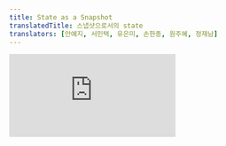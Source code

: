 ```yaml
---
title: State as a Snapshot
translatedTitle: 스냅샷으로서의 state
translators: [안예지, 서민택, 유은미, 손한종, 원주혜, 정재남]
---
```


<iframe 
  style={{aspectRatio: 1.7778, width: '100%'}} 
  src="https://www.youtube.com/embed/playlist?list=PLjQV3hketAJkh6BEl0n4PDS_2fBd0cS9v&index=18"
  title="YouTube video player" 
  frameBorder="0" 
/>

<Intro>

State variables might look like regular JavaScript variables that you can read and write to. However, state behaves more like a snapshot. Setting it does not change the state variable you already have, but instead triggers a re-render.
<Trans>state 변수는 읽고 쓸 수 있는 일반 JavaScript 변수처럼 보일 수 있습니다. 하지만 state는 스냅샷처럼 동작합니다. state 변수를 설정해도 이미 가지고 있는 state 변수는 변경되지 않고, 대신 리렌더링이 실행됩니다.</Trans>

</Intro>

<YouWillLearn>

* How setting state triggers re-renders
* When and how state updates
* Why state does not update immediately after you set it
* How event handlers access a "snapshot" of the state

<TransBlock>
- state 설정으로 리렌더링이 촉발되는 방식
- state 업데이트 시기 및 방법
- state를 설정한 직후에 state가 업데이트되지 않는 이유
- 이벤트 핸들러가 state의 '스냅샷'에 액세스하는 방법
</TransBlock>
</YouWillLearn>

## Setting state triggers renders<Trans>state를 설정하면 렌더링이 촉발됩니다</Trans> {/*setting-state-triggers-renders*/}

You might think of your user interface as changing directly in response to the user event like a click. In React, it works a little differently from this mental model. On the previous page, you saw that [setting state requests a re-render](/learn/render-and-commit#step-1-trigger-a-render) from React. This means that for an interface to react to the event, you need to *update the state*.
<Trans>클릭과 같은 사용자 이벤트에 반응하여 사용자 인터페이스가 직접 변경된다고 생각할 수 있습니다. React에서는 이 멘탈 모델과는 조금 다르게 작동합니다. 이전 페이지에서 [state를 설정하면 React에 리렌더링을 요청](/learn/render-and-commit#step-1-trigger-a-render)하는 것을 보았습니다. 즉, 인터페이스가 이벤트에 반응하려면 state를 업데이트해야 합니다.</Trans>

In this example, when you press "send", `setIsSent(true)` tells React to re-render the UI:
<Trans>이 예시에서는 "send"를 누르면 `setIsSent(true)`가 React에 UI를 다시 렌더링하도록 지시합니다:</Trans>

<Sandpack>

```js
import { useState } from 'react';

export default function Form() {
  const [isSent, setIsSent] = useState(false);
  const [message, setMessage] = useState('Hi!');
  if (isSent) {
    return <h1>Your message is on its way!</h1>
  }
  return (
    <form onSubmit={(e) => {
      e.preventDefault();
      setIsSent(true);
      sendMessage(message);
    }}>
      <textarea
        placeholder="Message"
        value={message}
        onChange={e => setMessage(e.target.value)}
      />
      <button type="submit">Send</button>
    </form>
  );
}

function sendMessage(message) {
  // ...
}
```

```css
label, textarea { margin-bottom: 10px; display: block; }
```

</Sandpack>

Here's what happens when you click the button:
<Trans>버튼을 클릭하면 다음과 같은 일이 발생합니다:</Trans>

1. The `onSubmit` event handler executes.
2. `setIsSent(true)` sets `isSent` to `true` and queues a new render.
3. React re-renders the component according to the new `isSent` value.

<TransBlock>
1. `onSubmit` 이벤트 핸들러가 실행됩니다.
2. `setIsSent(true)`가 `isSent`를 `true`로 설정하고 새 렌더링을 큐에 대기시킵니다.
3. React는 새로운 `isSent` 값에 따라 컴포넌트를 다시 렌더링합니다.
</TransBlock>

Let's take a closer look at the relationship between state and rendering.
<Trans>state와 렌더링의 관계를 자세히 살펴보겠습니다.</Trans>

## Rendering takes a snapshot in time<Trans>렌더링은 그 시점의 스냅샷을 찍습니다</Trans> {/*rendering-takes-a-snapshot-in-time*/}

["Rendering"](/learn/render-and-commit#step-2-react-renders-your-components) means that React is calling your component, which is a function. The JSX you return from that function is like a snapshot of the UI in time. Its props, event handlers, and local variables were all calculated **using its state at the time of the render.**
<Trans>["렌더링"](/learn/render-and-commit#step-2-react-renders-your-components)이란 React가 컴포넌트, 즉 함수를 호출한다는 뜻입니다. 해당 함수에서 반환하는 JSX는 시간상 UI의 스냅샷과 같습니다. prop, 이벤트 핸들러, 로컬 변수는 모두 **렌더링 당시의 state를 사용해** 계산됩니다.</Trans>

Unlike a photograph or a movie frame, the UI "snapshot" you return is interactive. It includes logic like event handlers that specify what happens in response to inputs. React updates the screen to match this snapshot and connects the event handlers. As a result, pressing a button will trigger the click handler from your JSX.
<Trans>사진이나 동영상 프레임과 달리 반환하는 UI '스냅샷'은 대화형입니다. 여기에는 입력에 대한 응답으로 어떤 일이 일어날지 지정하는 이벤트 핸들러와 같은 로직이 포함됩니다. 그러면 React는 이 스냅샷과 일치하도록 화면을 업데이트하고 이벤트 핸들러를 연결합니다. 결과적으로 버튼을 누르면 JSX에서 클릭 핸들러가 발동됩니다.</Trans>

When React re-renders a component:
<Trans>React가 컴포넌트를 다시 렌더링할 때:</Trans>

1. React calls your function again.
2. Your function returns a new JSX snapshot.
3. React then updates the screen to match the snapshot you've returned.

<TransBlock>
  1. React가 함수를 다시 호출합니다.
  2. 함수가 새로운 JSX 스냅샷을 반환합니다.
  3. 그러면 React가 반환한 스냅샷과 일치하도록 화면을 업데이트합니다.
</TransBlock>

<IllustrationBlock sequential>
    <Illustration caption="React executing the function" 
      translated="React가 함수 호출"
      src="/images/docs/illustrations/i_render1.png" />
    <Illustration caption="Calculating the snapshot" 
      translated="스냅샷 계산"
      src="/images/docs/illustrations/i_render2.png" />
    <Illustration caption="Updating the DOM tree" 
      translated="DOM 트리 업데이트"
      src="/images/docs/illustrations/i_render3.png" />
</IllustrationBlock>

As a component's memory, state is not like a regular variable that disappears after your function returns. State actually "lives" in React itself--as if on a shelf!--outside of your function. When React calls your component, it gives you a snapshot of the state for that particular render. Your component returns a snapshot of the UI with a fresh set of props and event handlers in its JSX, all calculated **using the state values from that render!**
<Trans>컴포넌트의 메모리로서 state는 함수가 반환된 후 사라지는 일반 변수와 다릅니다. state는 실제로 함수 외부에 마치 선반에 있는 것처럼 React 자체에 "존재"합니다. React가 컴포넌트를 호출하면 특정 렌더링에 대한 state의 스냅샷을 제공합니다. 컴포넌트는 **해당 렌더링의 state 값을 사용해** 계산된 새로운 props 세트와 이벤트 핸들러가 포함된 UI의 스냅샷을 JSX에 반환합니다!</Trans>

<IllustrationBlock sequential>
  <Illustration
    caption="You tell React to update the state" 
    translated="React에게 state를 업데이트 하도록 명령"
    src="/images/docs/illustrations/i_state-snapshot1.png" />
  <Illustration
    caption="React updates the state value" 
    translated="React가 state값을 업데이트"
    src="/images/docs/illustrations/i_state-snapshot2.png" />
  <Illustration
    caption="React passes a snapshot of the state value into the component" 
    translated="React가 state 값의 스냅샷을 컴포넌트에 보냄"
    src="/images/docs/illustrations/i_state-snapshot3.png" />
</IllustrationBlock>

Here's a little experiment to show you how this works. In this example, you might expect that clicking the "+3" button would increment the counter three times because it calls `setNumber(number + 1)` three times.
<Trans>다음은 이것이 어떻게 작동하는지 보여주는 간단한 실험입니다. 이 예제에서는 '+3' 버튼을 클릭하면 `setNumber(number + 1)`를 세 번 호출하므로 카운터가 세 번 증가할 것으로 예상할 수 있습니다.</Trans>

See what happens when you click the "+3" button:
<Trans>"+3" 버튼을 클릭하면 어떤 일이 발생하는지 확인하세요:</Trans>

<Sandpack>

```js
import { useState } from 'react';

export default function Counter() {
  const [number, setNumber] = useState(0);

  return (
    <>
      <h1>{number}</h1>
      <button onClick={() => {
        setNumber(number + 1);
        setNumber(number + 1);
        setNumber(number + 1);
      }}>+3</button>
    </>
  )
}
```

```css
button { display: inline-block; margin: 10px; font-size: 20px; }
h1 { display: inline-block; margin: 10px; width: 30px; text-align: center; }
```

</Sandpack>

Notice that `number` only increments once per click!
<Trans>이 `number`는 클릭당 한 번만 증가한다는 점에 유의하세요!</Trans>

**Setting state only changes it for the *next* render.** During the first render, `number` was `0`. This is why, in *that render's* `onClick` handler, the value of `number` is still `0` even after `setNumber(number + 1)` was called:
<Trans>**state를 설정하면 다음 렌더링에 대해서만 변경됩니다.** 첫 번째 렌더링에서 `number`는 `0`이었습니다. 따라서 해당 렌더링의 `onClick` 핸들러에서 `setNumber(number + 1)`가 호출된 후에도 `number`의 값은 여전히 `0`입니다:</Trans>

```js
<button onClick={() => {
  setNumber(number + 1);
  setNumber(number + 1);
  setNumber(number + 1);
}}>+3</button>
```

Here is what this button's click handler tells React to do:
<Trans>이 버튼의 클릭 핸들러가 React에게 지시하는 작업은 다음과 같습니다:</Trans>

1. `setNumber(number + 1)`: `number` is `0` so `setNumber(0 + 1)`.
    - React prepares to change `number` to `1` on the next render.
2. `setNumber(number + 1)`: `number` is `0` so `setNumber(0 + 1)`.
    - React prepares to change `number` to `1` on the next render.
3. `setNumber(number + 1)`: `number` is `0` so `setNumber(0 + 1)`.
    - React prepares to change `number` to `1` on the next render.

<TransBlock>
1. `setNumber(number + 1)`: `number`는 `0`이므로 `setNumber(0 + 1)`입니다.
    - React는 다음 렌더링에서 `number`를 `1`로 변경할 준비를 합니다.
2. `setNumber(number + 1)`: `number`는 `0`이므로 `setNumber(0 + 1)`입니다.
    - React는 다음 렌더링에서 `number`를 `1`로 변경할 준비를 합니다.
3. `setNumber(number + 1)`: `number`는 `0`이므로 `setNumber(0 + 1)`입니다.
    - React는 다음 렌더링에서 `number`를 `1`로 변경할 준비를 합니다.
</TransBlock>

Even though you called `setNumber(number + 1)` three times, in *this render's* event handler `number` is always `0`, so you set the state to `1` three times. This is why, after your event handler finishes, React re-renders the component with `number` equal to `1` rather than `3`.
<Trans>`setNumber(number + 1)`를 세 번 호출했지만, 이 렌더링에서 이벤트 핸들러의 `number`는 항상 `0`이므로 state를 `1`로 세 번 설정했습니다. 이것이 이벤트 핸들러가 완료된 후 React가 컴포넌트안의 `number` 를  `3`이 아닌 `1`로  다시 렌더링하는 이유입니다.</Trans>

You can also visualize this by mentally substituting state variables with their values in your code. Since the `number` state variable is `0` for *this render*, its event handler looks like this:
<Trans>코드에서 state 변수를 해당 값으로 대입하여 이를 시각화할 수도 있습니다. 이 렌더링에서 `number` state 변수는 `0`이므로 이벤트 핸들러는 다음과 같습니다:</Trans>

```js
<button onClick={() => {
  setNumber(0 + 1);
  setNumber(0 + 1);
  setNumber(0 + 1);
}}>+3</button>
```

For the next render, `number` is `1`, so *that render's* click handler looks like this:
<Trans>다음 렌더링에서는 `number`가 `1`이므로 렌더링의 클릭 핸들러는 다음과 같이 표시됩니다:</Trans>

```js
<button onClick={() => {
  setNumber(1 + 1);
  setNumber(1 + 1);
  setNumber(1 + 1);
}}>+3</button>
```

This is why clicking the button again will set the counter to `2`, then to `3` on the next click, and so on.
<Trans>그렇기 때문에 버튼을 다시 클릭하면 카운터가 `2`로 설정되고, 다음 클릭 시에는 `3`으로 설정되는 방식입니다.</Trans>

## State over time<Trans>시간 경과에 따른 state</Trans> {/*state-over-time*/}

Well, that was fun. Try to guess what clicking this button will alert:
<Trans>재미있네요. 이 버튼을 클릭하면 어떤 알림이 표시되는지 맞춰보세요:</Trans>

<Sandpack>

```js
import { useState } from 'react';

export default function Counter() {
  const [number, setNumber] = useState(0);

  return (
    <>
      <h1>{number}</h1>
      <button onClick={() => {
        setNumber(number + 5);
        alert(number);
      }}>+5</button>
    </>
  )
}
```

```css
button { display: inline-block; margin: 10px; font-size: 20px; }
h1 { display: inline-block; margin: 10px; width: 30px; text-align: center; }
```

</Sandpack>

If you use the substitution method from before, you can guess that the alert shows "0":
<Trans>이전부터 치환 방법을 사용하면 알림에 "0"이 표시된다는 것을 짐작할 수 있습니다:</Trans>

```js
setNumber(0 + 5);
alert(0);
```

But what if you put a timer on the alert, so it only fires _after_ the component re-rendered? Would it say "0" or "5"? Have a guess!
<Trans>하지만 경고에 타이머를 설정하여 컴포넌트가 다시 렌더링된 후에만 발동하도록 하면 어떨까요? "0" 또는 "5"라고 표시될까요? 맞춰보세요!</Trans>

<Sandpack>

```js
import { useState } from 'react';

export default function Counter() {
  const [number, setNumber] = useState(0);

  return (
    <>
      <h1>{number}</h1>
      <button onClick={() => {
        setNumber(number + 5);
        setTimeout(() => {
          alert(number);
        }, 3000);
      }}>+5</button>
    </>
  )
}
```

```css
button { display: inline-block; margin: 10px; font-size: 20px; }
h1 { display: inline-block; margin: 10px; width: 30px; text-align: center; }
```

</Sandpack>

Surprised? If you use the substitution method, you can see the "snapshot" of the state passed to the alert.
<Trans>놀랐나요? 대체 방법을 사용하면 알림에 전달된 state의 '스냅샷'을 볼 수 있습니다.</Trans>

```js
setNumber(0 + 5);
setTimeout(() => {
  alert(0);
}, 3000);
```

The state stored in React may have changed by the time the alert runs, but it was scheduled using a snapshot of the state at the time the user interacted with it!
<Trans>React에 저장된 state는 알림이 실행될 때 변경되었을 수 있지만, 사용자가 상호작용한 시점에 state 스냅샷을 사용하는 건 이미 예약되어 있던 것입니다!</Trans>

**A state variable's value never changes within a render,** even if its event handler's code is asynchronous. Inside *that render's* `onClick`, the value of `number` continues to be `0` even after `setNumber(number + 5)` was called. Its value was "fixed" when React "took the snapshot" of the UI by calling your component.
<Trans>**state 변수의 값은** 이벤트 핸들러의 코드가 비동기적이더라도 **렌더링 내에서 절대 변경되지 않습니다.** 해당 렌더링의 `onClick` 내에서, `setNumber(number + 5)`가 호출된 후에도 `number`의 값은 계속 `0`입니다. 이 값은 컴포넌트를 호출해 React가 UI의 “스냅샷을 찍을" 때 "고정"된 값입니다.</Trans>

Here is an example of how that makes your event handlers less prone to timing mistakes. Below is a form that sends a message with a five-second delay. Imagine this scenario:
<Trans>다음은 이벤트 핸들러가 타이밍 실수를 줄이는 방법을 보여주는 예입니다. 아래는 5초 지연된 메시지를 보내는 양식입니다. 이 시나리오를 상상해 보세요:</Trans>

1. You press the "Send" button, sending "Hello" to Alice.
2. Before the five-second delay ends, you change the value of the "To" field to "Bob".

<TransBlock>
  1. "보내기" 버튼을 눌러 앨리스에게 "안녕하세요"를 보냅니다.
  2. 5초 지연이 끝나기 전에 "받는 사람" 필드의 값을 "Bob"으로 변경합니다.
</TransBlock>

What do you expect the `alert` to display? Would it display, "You said Hello to Alice"? Or would it display, "You said Hello to Bob"? Make a guess based on what you know, and then try it:
<Trans>`alert`에 어떤 내용이 표시되기를 기대하나요? "앨리스에게 인사했습니다"라고 표시될까요, 아니면 "당신은 밥에게 인사했습니다"라고 표시될까요? 알고 있는 내용을 바탕으로 추측해보고, 다음을 코드를 실행해 보세요:</Trans>

<Sandpack>

```js
import { useState } from 'react';

export default function Form() {
  const [to, setTo] = useState('Alice');
  const [message, setMessage] = useState('Hello');

  function handleSubmit(e) {
    e.preventDefault();
    setTimeout(() => {
      alert(`You said ${message} to ${to}`);
    }, 5000);
  }

  return (
    <form onSubmit={handleSubmit}>
      <label>
        To:{' '}
        <select
          value={to}
          onChange={e => setTo(e.target.value)}>
          <option value="Alice">Alice</option>
          <option value="Bob">Bob</option>
        </select>
      </label>
      <textarea
        placeholder="Message"
        value={message}
        onChange={e => setMessage(e.target.value)}
      />
      <button type="submit">Send</button>
    </form>
  );
}
```

```css
label, textarea { margin-bottom: 10px; display: block; }
```

</Sandpack>

**React keeps the state values "fixed" within one render's event handlers.** You don't need to worry whether the state has changed while the code is running.
<Trans>**React는 하나의 렌더링 이벤트 핸들러 내에서 state 값을 "고정"으로 유지합니다.** 코드가 실행되는 동안 state가 변경되었는지 걱정할 필요가 없습니다.</Trans>

But what if you wanted to read the latest state before a re-render? You'll want to use a [state updater function](/learn/queueing-a-series-of-state-updates), covered on the next page!
<Trans>하지만 다시 렌더링하기 전에 최신 state를 읽고 싶다면 어떻게 해야 할까요? 다음 페이지에서 설명하는 [state 업데이터 함수](/learn/queueing-a-series-of-state-updates)를 사용하면 됩니다!</Trans>

<Recap>

* Setting state requests a new render.
* React stores state outside of your component, as if on a shelf.
* When you call `useState`, React gives you a snapshot of the state *for that render*.
* Variables and event handlers don't "survive" re-renders. Every render has its own event handlers.
* Every render (and functions inside it) will always "see" the snapshot of the state that React gave to *that* render.
* You can mentally substitute state in event handlers, similarly to how you think about the rendered JSX.
* Event handlers created in the past have the state values from the render in which they were created.

<TransBlock>
- state를 설정하면 새 렌더링을 요청합니다.
- React는 컴포넌트 외부에 마치 선반에 보관하듯 state를 저장합니다.
- 'useState'를 호출하면 React는 해당 렌더링에 대한 state의 스냅샷을 제공합니다.
- 변수와 이벤트 핸들러는 다시 렌더링해도 "살아남지" 않습니다. 모든 렌더링에는 자체 이벤트 핸들러가 있습니다.
- 모든 렌더링(과 그 안에 있는 함수)은 항상 React가 *그 렌더링*에 제공한 state의 스냅샷을 "보게" 됩니다.
- 렌더링된 JSX에 대해 생각하는 것처럼 이벤트 핸들러에서 state를 정신적으로 대체할 수 있습니다.
- 과거에 생성된 이벤트 핸들러는 그것이 생성된 렌더링 시점의 state 값을 갖습니다.
</TransBlock>
</Recap>



<Challenges>

#### Implement a traffic light<Trans>신호등 구현하기</Trans> {/*implement-a-traffic-light*/}

Here is a crosswalk light component that toggles on when the button is pressed:
<Trans>다음은 버튼을 누르면 켜지는 횡단보도 조명 컴포넌트입니다:</Trans>

<Sandpack>

```js
import { useState } from 'react';

export default function TrafficLight() {
  const [walk, setWalk] = useState(true);

  function handleClick() {
    setWalk(!walk);
  }

  return (
    <>
      <button onClick={handleClick}>
        Change to {walk ? 'Stop' : 'Walk'}
      </button>
      <h1 style={{
        color: walk ? 'darkgreen' : 'darkred'
      }}>
        {walk ? 'Walk' : 'Stop'}
      </h1>
    </>
  );
}
```

```css
h1 { margin-top: 20px; }
```

</Sandpack>

Add an `alert` to the click handler. When the light is green and says "Walk", clicking the button should say "Stop is next". When the light is red and says "Stop", clicking the button should say "Walk is next".
<Trans>클릭 핸들러에 `alert`을 추가하세요. 표시등이 녹색이고 "걷기"라고 표시되면 버튼을 클릭하면 "다음은 정지입니다."라고 표시되어야 합니다. 표시등이 빨간색이고 "중지"라고 표시되면 버튼을 클릭하면 "다음은 걷기입니다"라고 표시되어야 합니다.</Trans>

Does it make a difference whether you put the `alert` before or after the `setWalk` call?
<Trans>`alert`를 `setWalk`호출 전이나 후에 넣는 것이 차이가 있나요?</Trans>

<Solution>

Your `alert` should look like this:
<Trans>`alert`은 다음과 같이 작성해야 합니다:</Trans>
<Sandpack>

```js
import { useState } from 'react';

export default function TrafficLight() {
  const [walk, setWalk] = useState(true);

  function handleClick() {
    setWalk(!walk);
    alert(walk ? 'Stop is next' : 'Walk is next');
  }

  return (
    <>
      <button onClick={handleClick}>
        Change to {walk ? 'Stop' : 'Walk'}
      </button>
      <h1 style={{
        color: walk ? 'darkgreen' : 'darkred'
      }}>
        {walk ? 'Walk' : 'Stop'}
      </h1>
    </>
  );
}
```

```css
h1 { margin-top: 20px; }
```

</Sandpack>

Whether you put it before or after the `setWalk` call makes no difference. That render's value of `walk` is fixed. Calling `setWalk` will only change it for the *next* render, but will not affect the event handler from the previous render.
<Trans>`setWalk` 호출 앞에 넣든 뒤에 넣든 아무런 차이가 없습니다. 해당 렌더링의 `walk` 값은 고정되어 있습니다. `setWalk`를 호출하면 *다음* 렌더링에 대해서만 변경되고, 이전 렌더링의 이벤트 핸들러에는 영향을 미치지 않습니다.</Trans>

This line might seem counter-intuitive at first:
<Trans>이 줄은 처음에는 직관적이지 않게 보일 수 있습니다:</Trans>

```js
alert(walk ? 'Stop is next' : 'Walk is next');
```

But it makes sense if you read it as: "If the traffic light shows 'Walk now', the message should say 'Stop is next.'" The `walk` variable inside your event handler matches that render's value of `walk` and does not change.
<Trans>하지만 이렇게 읽으면 이해가 될 것입니다: "신호등에 'Walk now'가 표시되면, 메시지에 'Stop is next.'라고 표시되어야 합니다." 이벤트 핸들러 내부의 `walk` 변수는 해당 렌더링의 값인 `walk`와 일치하며 변경되지 않습니다.</Trans>

You can verify that this is correct by applying the substitution method. When `walk` is `true`, you get:
<Trans>치환 메서드를 적용하여 이것이 올바른지 확인할 수 있습니다. `walk`가 `true`이면 다음과 같은 결과가 나타납니다:</Trans>

```js
<button onClick={() => {
  setWalk(false);
  alert('Stop is next');
}}>
  Change to Stop
</button>
<h1 style={{color: 'darkgreen'}}>
  Walk
</h1>
```

So clicking "Change to Stop" queues a render with `walk` set to `false`, and alerts "Stop is next".
<Trans>따라서 "Change to Stop"을 클릭하면 `walk`가 `false`로 설정된 렌더링이 대기열에 추가되고, "Stop is next."라는 알림이 표시됩니다.</Trans>

</Solution>

</Challenges>
